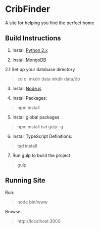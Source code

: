 # CribFinder
A site for helping you find the perfect home

## Build Instructions
1. Install [Python 2.x](https://www.python.org/downloads/)

2. Install [MongoDB](https://www.mongodb.org/downloads)

2.1 Set up your database directory
> cd c:
> mkdir data
> mkdir data/db

3. Install [Node.js](https://nodejs.org/en/)

4. Install Packages:
> npm install

5. Install global packages
> npm install tsd gulp -g

6. Install TypeScript Definitions:
> tsd install

7. Run gulp to build the project
> gulp

## Running Site
Run:
> node bin/www

Browse:
> http://localhost:3000
